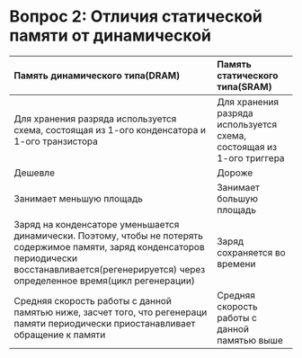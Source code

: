 ﻿# Вопрос 2: Отличия статической памяти от динамической

| Память динамического типа\(DRAM\) | Память статического типа\(SRAM\) |
| :--- | :--- |
| Для хранения разряда используется схема, состоящая из 1-ого конденсатора и 1-ого транзистора | Для хранения разряда используется схема, состоящая из 1-ого триггера |
| Дешевле | Дороже |
| Занимает меньшую площадь | Занимает большую площадь |
| Заряд на конденсаторе уменьшается динамически. Поэтому, чтобы не потерять содержимое памяти, заряд конденсаторов периодически восстанавливается\(регенерируется\) через определенное время\(цикл регенерации\) | Заряд сохраняется во времени |
| Средняя скорость работы с данной памятью ниже, засчет того, что регенераци памяти периодически приостанавливает обращение к памяти | Средняя скорость работы с данной памятью выше |
